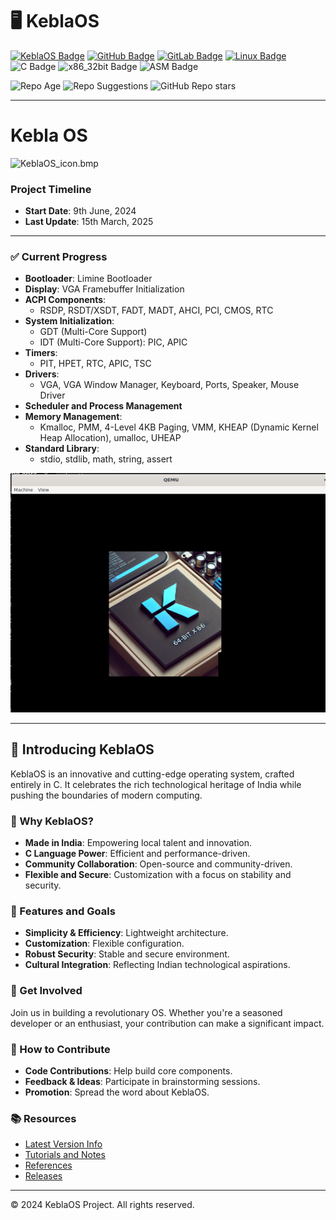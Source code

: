 
# 🖥️ KeblaOS

[![KeblaOS Badge](https://img.shields.io/badge/Kebla-OS-maker?labelColor=red&color=blue)](https://gitlab.com/baponkar/kebla-os)
[![GitHub Badge](https://img.shields.io/badge/Fork-Me-maker?logo=GitHub&logoColor=Blue&labelColor=white&color=blue)](https://github.com/baponkar/KeblaOS)
[![GitLab Badge](https://img.shields.io/badge/Fork-Me-maker?logo=GitLab&logoColor=Blue&labelColor=white&color=blue)](https://gitlab.com/baponkar/KeblaOS)
[![Linux Badge](https://img.shields.io/badge/-Linux-maker?logo=linux&logoColor=black&logoSize=auto&labelColor=white&color=blue)](https://kernel.com)
![C Badge](https://img.shields.io/badge/C-Language-maker?logo=c&logoColor=black&labelColor=white&color=blue)
![x86_32bit Badge](https://img.shields.io/badge/x86-32bit-maker?logo=intel&labelColor=white&color=blue)
![ASM Badge](https://img.shields.io/badge/ASM-Language-maker?logo=assembly&labelColor=white&color=blue)

![Repo Age](https://img.shields.io/endpoint?url=https://baponkar.github.io/KeblaOS/time_elapsed.json)
![Repo Suggestions](https://github.com/baponkar/KeblaOS/actions/workflows/suggestion.yml/badge.svg)
![GitHub Repo stars](https://img.shields.io/github/stars/baponkar/KeblaOS?style=social)

------------------------------------------------------
# Kebla OS
![KeblaOS_icon.bmp](./image/KeblaOS.png)

### Project Timeline
- **Start Date**: 9th June, 2024
- **Last Update**: 15th March, 2025

---

### ✅ Current Progress
- **Bootloader**: Limine Bootloader
- **Display**: VGA Framebuffer Initialization
- **ACPI Components**:
  - RSDP, RSDT/XSDT, FADT, MADT, AHCI, PCI, CMOS, RTC
- **System Initialization**:
  - GDT (Multi-Core Support)
  - IDT (Multi-Core Support): PIC, APIC
- **Timers**:
  - PIT, HPET, RTC, APIC, TSC
- **Drivers**:
  - VGA, VGA Window Manager, Keyboard, Ports, Speaker, Mouse Driver
- **Scheduler and Process Management**
- **Memory Management**:
  - Kmalloc, PMM, 4-Level 4KB Paging, VMM, KHEAP (Dynamic Kernel Heap Allocation), umalloc, UHEAP
- **Standard Library**:
  - stdio, stdlib, math, string, assert

![Latest Screenshot](./screenshot/keblaos_screenshot_2.png)

------------------------------------------------------

## 🌟 Introducing KeblaOS

KeblaOS is an innovative and cutting-edge operating system, crafted entirely in C. It celebrates the rich technological heritage of India while pushing the boundaries of modern computing.

### 🎯 Why KeblaOS?
- **Made in India**: Empowering local talent and innovation.
- **C Language Power**: Efficient and performance-driven.
- **Community Collaboration**: Open-source and community-driven.
- **Flexible and Secure**: Customization with a focus on stability and security.

### 🚀 Features and Goals
- **Simplicity & Efficiency**: Lightweight architecture.
- **Customization**: Flexible configuration.
- **Robust Security**: Stable and secure environment.
- **Cultural Integration**: Reflecting Indian technological aspirations.

### 🤝 Get Involved
Join us in building a revolutionary OS. Whether you're a seasoned developer or an enthusiast, your contribution can make a significant impact.

### 📍 How to Contribute
- **Code Contributions**: Help build core components.
- **Feedback & Ideas**: Participate in brainstorming sessions.
- **Promotion**: Spread the word about KeblaOS.

### 📚 Resources
- [Latest Version Info](./version_info.md)
- [Tutorials and Notes](./notes/note-main.md)
- [References](./notes/Reference.md)
- [Releases](https://github.com/baponkar/KeblaOS/releases/)

---

© 2024 KeblaOS Project. All rights reserved.


